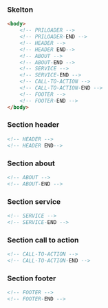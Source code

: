 ### Skelton

```html
<body>
	<!-- PRILOADER -->
	<!-- PRILOADER-END -->
	<!-- HEADER -->
	<!-- HEADER END-->
	<!-- ABOUT -->
	<!-- ABOUT-END -->
	<!-- SERVICE -->
	<!-- SERVICE-END -->
	<!-- CALL-TO-ACTION -->
	<!-- CALL-TO-ACTION-END -->
	<!-- FOOTER -->
	<!-- FOOTER-END -->
</body>
```

### Section header

```html
<!-- HEADER -->
<!-- HEADER END-->
```

### Section about

```html
<!-- ABOUT -->
<!-- ABOUT-END -->
```

### Section service

```html
<!-- SERVICE -->
<!-- SERVICE-END -->
```

### Section call to action

```html
<!-- CALL-TO-ACTION -->
<!-- CALL-TO-ACTION-END -->
```

### Section footer

```html
<!-- FOOTER -->
<!-- FOOTER-END -->
```
